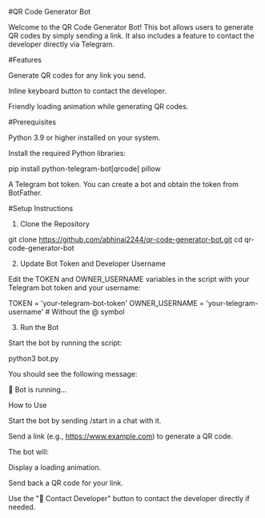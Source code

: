 #QR Code Generator Bot

Welcome to the QR Code Generator Bot! This bot allows users to generate QR codes by simply sending a link. It also includes a feature to contact the developer directly via Telegram.

#Features

Generate QR codes for any link you send.

Inline keyboard button to contact the developer.

Friendly loading animation while generating QR codes.

#Prerequisites

Python 3.9 or higher installed on your system.

Install the required Python libraries:

pip install python-telegram-bot[qrcode] pillow

A Telegram bot token. You can create a bot and obtain the token from BotFather.

#Setup Instructions

1. Clone the Repository

git clone https://github.com/abhinai2244/qr-code-generator-bot.git
cd qr-code-generator-bot

2. Update Bot Token and Developer Username

Edit the TOKEN and OWNER_USERNAME variables in the script with your Telegram bot token and your username:

TOKEN = 'your-telegram-bot-token'
OWNER_USERNAME = 'your-telegram-username'  # Without the @ symbol

3. Run the Bot

Start the bot by running the script:

python3 bot.py

You should see the following message:

🤖 Bot is running...

How to Use

Start the bot by sending /start in a chat with it.

Send a link (e.g., https://www.example.com) to generate a QR code.

The bot will:

Display a loading animation.

Send back a QR code for your link.

Use the "📩 Contact Developer" button to contact the developer directly if needed.
